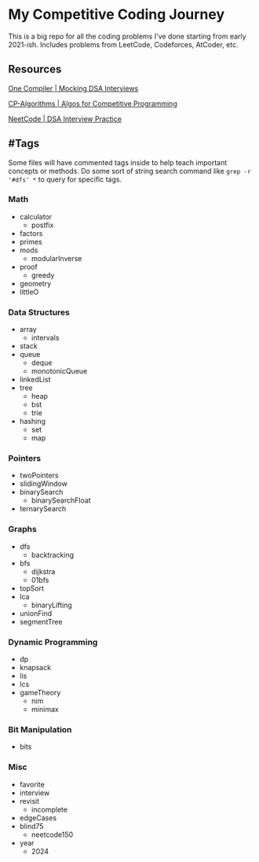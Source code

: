 # My Competitive Coding Journey

This is a big repo for all the coding problems I've done starting from early 2021-ish. Includes problems from LeetCode, Codeforces, AtCoder, etc. 

## Resources

[One Compiler | Mocking DSA Interviews](https://onecompiler.com/)

[CP-Algorithms | Algos for Competitive Programming](https://cp-algorithms.com/)

[NeetCode | DSA Interview Practice](https://neetcode.io/)

## \#Tags

Some files will have commented tags inside to help teach important concepts or methods. Do some sort of string search command like `grep -r '#dfs' *` to query for specific tags.

### Math
- calculator
    - postfix
- factors
- primes
- mods
    - modularInverse
- proof
    - greedy
- geometry
- littleO

### Data Structures
- array
    - intervals
- stack
- queue
    - deque
    - monotonicQueue
- linkedList
- tree
    - heap
    - bst
    - trie
- hashing
    - set
    - map

### Pointers
- twoPointers
- slidingWindow
- binarySearch
    - binarySearchFloat
- ternarySearch

### Graphs
- dfs
    - backtracking
- bfs
    - dijkstra
    - 01bfs
- topSort
- lca
    - binaryLifting
- unionFind
- segmentTree

### Dynamic Programming
- dp
- knapsack
- lis
- lcs
- gameTheory
    - nim
    - minimax

### Bit Manipulation
- bits

### Misc
- favorite
- interview
- revisit
    - incomplete
- edgeCases
- blind75
    - neetcode150
- year
    - 2024
